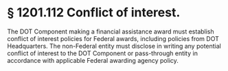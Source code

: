 # § 1201.112   Conflict of interest.

The DOT Component making a financial assistance award must establish conflict of interest policies for Federal awards, including policies from DOT Headquarters. The non-Federal entity must disclose in writing any potential conflict of interest to the DOT Component or pass-through entity in accordance with applicable Federal awarding agency policy.












